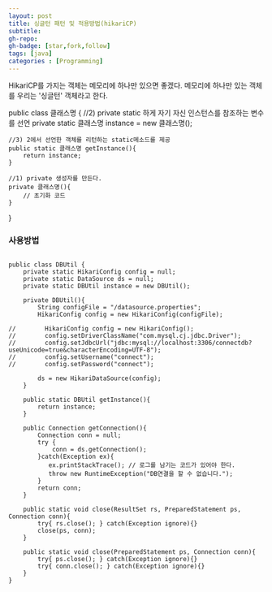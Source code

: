 ```yaml
---
layout: post
title: 싱글턴 패턴 및 적용방법(hikariCP)
subtitle:
gh-repo:
gh-badge: [star,fork,follow]
tags: [java]
categories : [Programming]
---
```


HikariCP를 가지는 객체는 메모리에 하나만 있으면 좋겠다.
메모리에 하나만 있는 객체를 우리는 '싱글턴' 객체라고 한다.

public class 클래스명 {
    //2) private static 하게 자기 자신 인스턴스를 참조하는 변수를 선언 
    private static 클래스명 instance = new 클래스명();

    //3) 2에서 선언한 객체를 리턴하는 static메소드를 제공 
    public static 클래스명 getInstance(){
        return instance;
    }

    //1) private 생성자를 만든다.
    private 클래스명(){
        // 초기화 코드 
    }
}

### 사용방법 

~~~

public class DBUtil {
    private static HikariConfig config = null;
    private static DataSource ds = null;
    private static DBUtil instance = new DBUtil();

    private DBUtil(){
        String configFile = "/datasource.properties";
        HikariConfig config = new HikariConfig(configFile);

//        HikariConfig config = new HikariConfig();
//        config.setDriverClassName("com.mysql.cj.jdbc.Driver");
//        config.setJdbcUrl("jdbc:mysql://localhost:3306/connectdb?useUnicode=true&characterEncoding=UTF-8");
//        config.setUsername("connect");
//        config.setPassword("connect");

        ds = new HikariDataSource(config);
    }

    public static DBUtil getInstance(){
        return instance;
    }

    public Connection getConnection(){
        Connection conn = null;
        try {
            conn = ds.getConnection();
        }catch(Exception ex){
           ex.printStackTrace(); // 로그를 남기는 코드가 있어야 한다.
           throw new RuntimeException("DB연결을 할 수 없습니다.");
        }
        return conn;
    }

    public static void close(ResultSet rs, PreparedStatement ps, Connection conn){
        try{ rs.close(); } catch(Exception ignore){}
        close(ps, conn);
    }

    public static void close(PreparedStatement ps, Connection conn){
        try{ ps.close(); } catch(Exception ignore){}
        try{ conn.close(); } catch(Exception ignore){}
    }
}


~~~